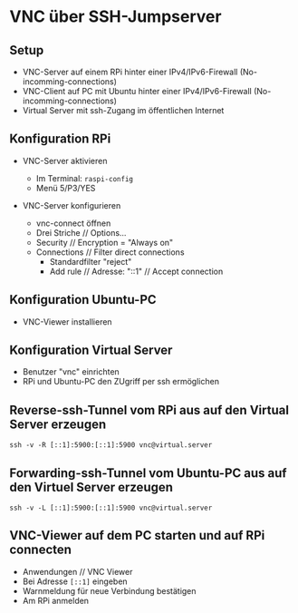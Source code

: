 # VNC über SSH-Jumpserver

## Setup

* VNC-Server auf einem RPi hinter einer IPv4/IPv6-Firewall (No-incomming-connections)
* VNC-Client auf PC mit Ubuntu hinter einer IPv4/IPv6-Firewall (No-incomming-connections)
* Virtual Server mit ssh-Zugang im öffentlichen Internet

## Konfiguration RPi

* VNC-Server aktivieren
  * Im Terminal: `raspi-config`
  * Menü 5/P3/YES

* VNC-Server konfigurieren
  * vnc-connect öffnen
  * Drei Striche // Options...
  * Security // Encryption = "Always on"
  * Connections // Filter direct connections
    * Standardfilter "reject"
    * Add rule // Adresse: "::1" // Accept connection

## Konfiguration Ubuntu-PC

* VNC-Viewer installieren

## Konfiguration Virtual Server

* Benutzer "vnc" einrichten
* RPi und Ubuntu-PC den ZUgriff per ssh ermöglichen

## Reverse-ssh-Tunnel vom RPi aus auf den Virtual Server erzeugen
```
ssh -v -R [::1]:5900:[::1]:5900 vnc@virtual.server
```
## Forwarding-ssh-Tunnel vom Ubuntu-PC aus auf den Virtuel Server erzeugen
```
ssh -v -L [::1]:5900:[::1]:5900 vnc@virtual.server
```
## VNC-Viewer auf dem PC starten und auf RPi connecten

* Anwendungen // VNC Viewer
* Bei Adresse `[::1]` eingeben
* Warnmeldung für neue Verbindung bestätigen
* Am RPi anmelden
